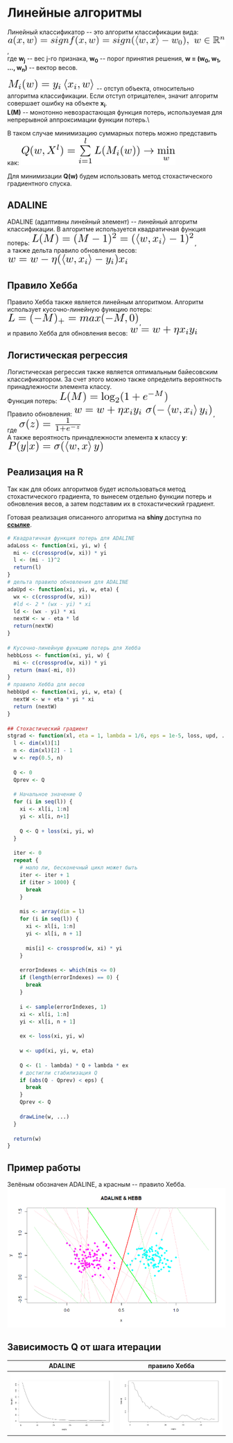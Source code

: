 # Линейные алгоритмы
Линейный классификатор -- это алгоритм классификации вида:
![](classificator.png),\
где **w<sub>j</sub>** -- вес j-го признака,
**w<sub>0</sub>** -- порог принятия решения,
**w = (w<sub>0</sub>, w<sub>1</sub>, ..., w<sub>n</sub>)** -- вектор весов.	

![](margin.png) -- отступ объекта, относительно алгоритма классификации. 
Если отступ отрицателен, значит алгоритм совершает ошибку на объекте **x<sub>i</sub>**.\
**L(M)** -- монотонно невозрастающая функция потерь,
используемая для непрерывной аппроксимации функции потерь.\

В таком случае минимизацию суммарных потерь можно представить как:
![](formula.png)

Для минимизации **Q(w)** будем использовать метод стохастического градиентного спуска.
## ADALINE

ADALINE (адаптивны линейный элемент) -- линейный алгоритм классификации.
В алгоритме используется квадратичная функция потерь: ![](adaloss.png),\
а также дельта правило обновления весов: ![](adaupd.png)

## Правило Хебба

Правило Хебба также является линейным алгоритмом.
Алгоритм использует кусочно-линейную функцию потерь: ![](hebbloss.png),\
и правило Хебба для обновления весов: ![](hebbupd.png)

## Логистическая регрессия

Логистическая регрессия также является оптимальным байесовским классификатором. За счет этого можно также определить вероятность принадлежности элемента классу.\
Функция потерь: ![](logressloss.png)\
Правило обновления: ![](logressupd.png), где ![](sigmoid.png)\
А также вероятность принадлежности элемента **x** классу **y**: ![](prob.png)

## Реализация на R
Так как для обоих алгоритмов будет использоваться метод стохастического
градиента, то вынесем отдельно функции потерь и обновления весов, а затем
подставим их в стохастический градиент.

Готовая реализация описанного алгоритма на **shiny** доступна по **[ссылке](https://skycolor.shinyapps.io/ML0ADALINE/)**.
```R
# Квадратичная функция потерь для ADALINE
adaLoss <- function(xi, yi, w) {
  mi <- c(crossprod(w, xi)) * yi
  l <- (mi - 1)^2
  return(l)
}
# дельта правило обновления для ADALINE
adaUpd <- function(xi, yi, w, eta) {
  wx <- c(crossprod(w, xi))
  #ld <- 2 * (wx - yi) * xi
  ld <- (wx - yi) * xi
  nextW <- w - eta * ld
  return(nextW)
}

# Кусочно-линейную функцию потерь для Хебба
hebbLoss <- function(xi, yi, w) {
  mi <- c(crossprod(w, xi)) * yi
  return (max(-mi, 0))
}
# правило Хебба для весов
hebbUpd <- function(xi, yi, w, eta) {
  nextW <- w + eta * yi * xi
  return (nextW)
}

## Стохастический градиент
stgrad <- function(xl, eta = 1, lambda = 1/6, eps = 1e-5, loss, upd, ...) {
  l <- dim(xl)[1]
  n <- dim(xl)[2] - 1
  w <- rep(0.5, n)
  
  Q <- 0
  Qprev <- Q
  
  # Начальное значение Q
  for (i in seq(l)) {
    xi <- xl[i, 1:n]
    yi <- xl[i, n+1]
    
    Q <- Q + loss(xi, yi, w)
  }
  
  iter <- 0
  repeat {
    # мало ли, бесконечный цикл может быть
    iter <- iter + 1
    if (iter > 1000) {
      break
    }
    
    mis <- array(dim = l)
    for (i in seq(l)) {
      xi <- xl[i, 1:n]
      yi <- xl[i, n + 1]
      
      mis[i] <- crossprod(w, xi) * yi
    }
    
    errorIndexes <- which(mis <= 0)
    if (length(errorIndexes) == 0) {
      break
    }
    
    i <- sample(errorIndexes, 1)
    xi <- xl[i, 1:n]
    yi <- xl[i, n + 1]
    
    ex <- loss(xi, yi, w)
    
    w <- upd(xi, yi, w, eta)
    
    Q <- (1 - lambda) * Q + lambda * ex
    # достигли стабилизация Q
    if (abs(Q - Qprev) < eps) {
      break
    }
    Qprev <- Q
    
    drawLine(w, ...)
  }
  
  return(w)
}

```

## Пример работы
Зелёным обозначен ADALINE, а красным -- правило Хебба.
![](example.png)

## Зависимость Q от шага итерации

ADALINE | правило Хебба
:------:|:------------:
![](adaQ.png) | ![](hebbQ.png)
